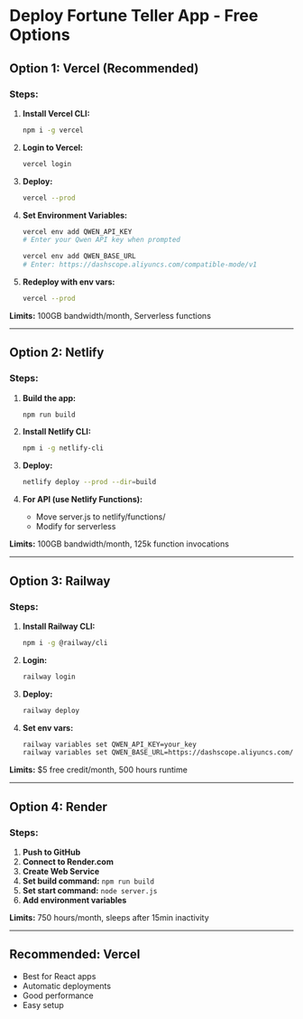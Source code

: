# Deploy Fortune Teller App - Free Options

## Option 1: Vercel (Recommended)

### Steps:
1. **Install Vercel CLI:**
   ```bash
   npm i -g vercel
   ```

2. **Login to Vercel:**
   ```bash
   vercel login
   ```

3. **Deploy:**
   ```bash
   vercel --prod
   ```

4. **Set Environment Variables:**
   ```bash
   vercel env add QWEN_API_KEY
   # Enter your Qwen API key when prompted
   
   vercel env add QWEN_BASE_URL
   # Enter: https://dashscope.aliyuncs.com/compatible-mode/v1
   ```

5. **Redeploy with env vars:**
   ```bash
   vercel --prod
   ```

**Limits:** 100GB bandwidth/month, Serverless functions

---

## Option 2: Netlify

### Steps:
1. **Build the app:**
   ```bash
   npm run build
   ```

2. **Install Netlify CLI:**
   ```bash
   npm i -g netlify-cli
   ```

3. **Deploy:**
   ```bash
   netlify deploy --prod --dir=build
   ```

4. **For API (use Netlify Functions):**
   - Move server.js to netlify/functions/
   - Modify for serverless

**Limits:** 100GB bandwidth/month, 125k function invocations

---

## Option 3: Railway

### Steps:
1. **Install Railway CLI:**
   ```bash
   npm i -g @railway/cli
   ```

2. **Login:**
   ```bash
   railway login
   ```

3. **Deploy:**
   ```bash
   railway deploy
   ```

4. **Set env vars:**
   ```bash
   railway variables set QWEN_API_KEY=your_key
   railway variables set QWEN_BASE_URL=https://dashscope.aliyuncs.com/compatible-mode/v1
   ```

**Limits:** $5 free credit/month, 500 hours runtime

---

## Option 4: Render

### Steps:
1. **Push to GitHub**
2. **Connect to Render.com**
3. **Create Web Service**
4. **Set build command:** `npm run build`
5. **Set start command:** `node server.js`
6. **Add environment variables**

**Limits:** 750 hours/month, sleeps after 15min inactivity

---

## Recommended: Vercel
- Best for React apps
- Automatic deployments
- Good performance
- Easy setup
